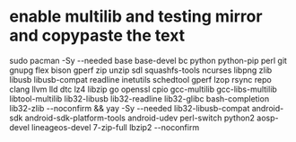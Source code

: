 # enable multilib and testing mirror and copypaste the text

sudo pacman -Sy --needed base base-devel bc python python-pip perl git gnupg flex bison gperf zip unzip sdl squashfs-tools ncurses libpng zlib libusb libusb-compat readline inetutils schedtool gperf lzop rsync repo clang llvm lld dtc lz4 libzip go openssl cpio gcc-multilib gcc-libs-multilib libtool-multilib 
lib32-libusb lib32-readline lib32-glibc bash-completion lib32-zlib --noconfirm && yay -Sy --needed lib32-libusb-compat android-sdk android-sdk-platform-tools android-udev perl-switch python2 aosp-devel lineageos-devel 7-zip-full lbzip2
--noconfirm
